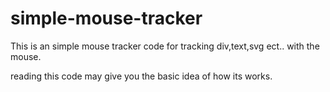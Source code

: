 # simple-mouse-tracker

This is an simple mouse tracker code for tracking div,text,svg ect.. with the mouse.

reading this code may give you the basic idea of how its works.
